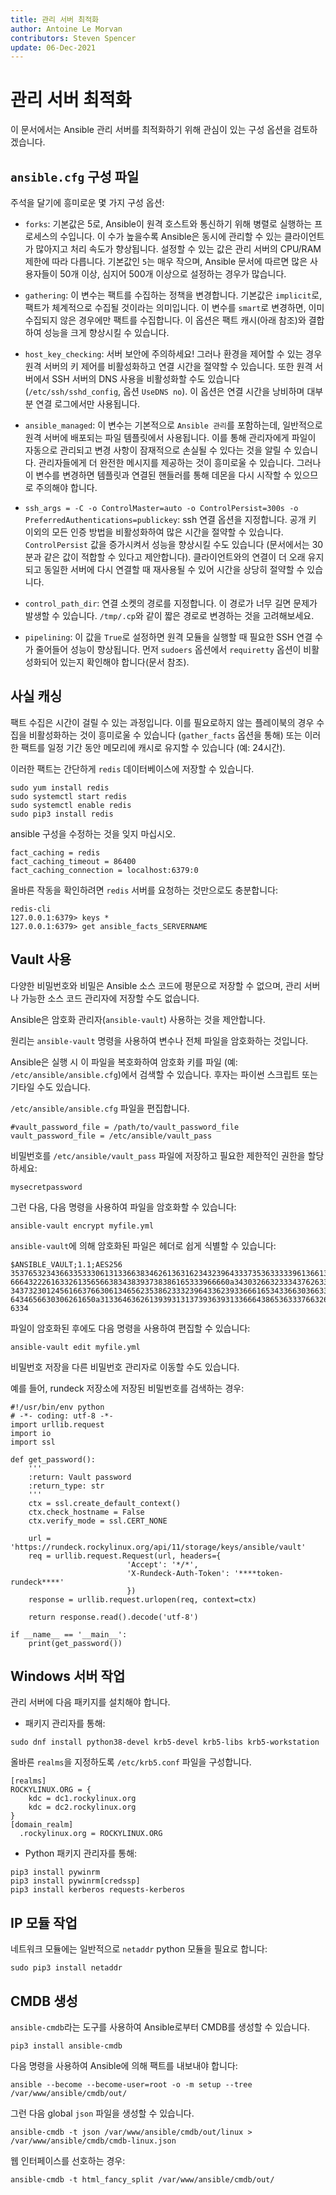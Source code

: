 ```yaml
---
title: 관리 서버 최적화
author: Antoine Le Morvan
contributors: Steven Spencer
update: 06-Dec-2021
---
```


# 관리 서버 최적화

이 문서에서는 Ansible 관리 서버를 최적화하기 위해 관심이 있는 구성 옵션을 검토하겠습니다.

## `ansible.cfg` 구성 파일

주석을 달기에 흥미로운 몇 가지 구성 옵션:

* `forks`:  기본값은 5로, Ansible이 원격 호스트와 통신하기 위해 병렬로 실행하는 프로세스의 수입니다. 이 수가 높을수록 Ansible은 동시에 관리할 수 있는 클라이언트가 많아지고 처리 속도가 향상됩니다. 설정할 수 있는 값은 관리 서버의 CPU/RAM 제한에 따라 다릅니다. 기본값인 `5`는 매우 작으며, Ansible 문서에 따르면 많은 사용자들이 50개 이상, 심지어 500개 이상으로 설정하는 경우가 많습니다.

* `gathering`: 이 변수는 팩트를 수집하는 정책을 변경합니다. 기본값은 `implicit`로, 팩트가 체계적으로 수집될 것이라는 의미입니다. 이 변수를 `smart`로 변경하면, 이미 수집되지 않은 경우에만 팩트를 수집합니다. 이 옵션은 팩트 캐시(아래 참조)와 결합하여 성능을 크게 향상시킬 수 있습니다.

* `host_key_checking`: 서버 보안에 주의하세요! 그러나 환경을 제어할 수 있는 경우 원격 서버의 키 제어를 비활성화하고 연결 시간을 절약할 수 있습니다. 또한 원격 서버에서 SSH 서버의 DNS 사용을 비활성화할 수도 있습니다 (`/etc/ssh/sshd_config`, 옵션 `UseDNS no`). 이 옵션은 연결 시간을 낭비하며 대부분 연결 로그에서만 사용됩니다.

* `ansible_managed`: 이 변수는 기본적으로 `Ansible 관리`를 포함하는데, 일반적으로 원격 서버에 배포되는 파일 템플릿에서 사용됩니다. 이를 통해 관리자에게 파일이 자동으로 관리되고 변경 사항이 잠재적으로 손실될 수 있다는 것을 알릴 수 있습니다. 관리자들에게 더 완전한 메시지를 제공하는 것이 흥미로울 수 있습니다. 그러나 이 변수를 변경하면 템플릿과 연결된 핸들러를 통해 데몬을 다시 시작할 수 있으므로 주의해야 합니다.

* `ssh_args = -C -o ControlMaster=auto -o ControlPersist=300s -o PreferredAuthentications=publickey`: ssh 연결 옵션을 지정합니다. 공개 키 이외의 모든 인증 방법을 비활성화하여 많은 시간을 절약할 수 있습니다. `ControlPersist` 값을 증가시켜서 성능을 향상시킬 수도 있습니다 (문서에서는 30분과 같은 값이 적합할 수 있다고 제안합니다). 클라이언트와의 연결이 더 오래 유지되고 동일한 서버에 다시 연결할 때 재사용될 수 있어 시간을 상당히 절약할 수 있습니다.

* `control_path_dir`: 연결 소켓의 경로를 지정합니다. 이 경로가 너무 길면 문제가 발생할 수 있습니다. `/tmp/.cp`와 같이 짧은 경로로 변경하는 것을 고려해보세요.

* `pipelining`: 이 값을 `True`로 설정하면 원격 모듈을 실행할 때 필요한 SSH 연결 수가 줄어들어 성능이 향상됩니다. 먼저 `sudoers` 옵션에서 `requiretty` 옵션이 비활성화되어 있는지 확인해야 합니다(문서 참조).

## 사실 캐싱

팩트 수집은 시간이 걸릴 수 있는 과정입니다. 이를 필요로하지 않는 플레이북의 경우 수집을 비활성화하는 것이 흥미로울 수 있습니다 (`gather_facts` 옵션을 통해) 또는 이러한 팩트를 일정 기간 동안 메모리에 캐시로 유지할 수 있습니다 (예: 24시간).

이러한 팩트는 간단하게 `redis` 데이터베이스에 저장할 수 있습니다.

```
sudo yum install redis
sudo systemctl start redis
sudo systemctl enable redis
sudo pip3 install redis
```

ansible 구성을 수정하는 것을 잊지 마십시오.

```
fact_caching = redis
fact_caching_timeout = 86400
fact_caching_connection = localhost:6379:0
```

올바른 작동을 확인하려면 `redis` 서버를 요청하는 것만으로도 충분합니다:

```
redis-cli
127.0.0.1:6379> keys *
127.0.0.1:6379> get ansible_facts_SERVERNAME
```

## Vault 사용

다양한 비밀번호와 비밀은 Ansible 소스 코드에 평문으로 저장할 수 없으며, 관리 서버나 가능한 소스 코드 관리자에 저장할 수도 없습니다.

Ansible은 암호화 관리자(`ansible-vault`) 사용하는 것을 제안합니다.

원리는 `ansible-vault` 명령을 사용하여 변수나 전체 파일을 암호화하는 것입니다.

Ansible은 실행 시 이 파일을 복호화하여 암호화 키를 파일 (예: `/etc/ansible/ansible.cfg`)에서 검색할 수 있습니다. 후자는 파이썬 스크립트 또는 기타일 수도 있습니다.

`/etc/ansible/ansible.cfg` 파일을 편집합니다.

```
#vault_password_file = /path/to/vault_password_file
vault_password_file = /etc/ansible/vault_pass
```

비밀번호를 `/etc/ansible/vault_pass` 파일에 저장하고 필요한 제한적인 권한을 할당하세요:

```
mysecretpassword
```

그런 다음, 다음 명령을 사용하여 파일을 암호화할 수 있습니다:

```
ansible-vault encrypt myfile.yml
```

`ansible-vault`에 의해 암호화된 파일은 헤더로 쉽게 식별할 수 있습니다:

```
$ANSIBLE_VAULT;1.1;AES256
35376532343663353330613133663834626136316234323964333735363333396136613266383966
6664322261633261356566383438393738386165333966660a343032663233343762633936313630
34373230124561663766306134656235386233323964336239336661653433663036633334366661
6434656630306261650a313364636261393931313739363931336664386536333766326264633330
6334
```

파일이 암호화된 후에도 다음 명령을 사용하여 편집할 수 있습니다:

```
ansible-vault edit myfile.yml
```

비밀번호 저장을 다른 비밀번호 관리자로 이동할 수도 있습니다.

예를 들어, rundeck 저장소에 저장된 비밀번호를 검색하는 경우:

```
#!/usr/bin/env python
# -*- coding: utf-8 -*-
import urllib.request
import io
import ssl

def get_password():
    '''
    :return: Vault password
    :return_type: str
    '''
    ctx = ssl.create_default_context()
    ctx.check_hostname = False
    ctx.verify_mode = ssl.CERT_NONE

    url = 'https://rundeck.rockylinux.org/api/11/storage/keys/ansible/vault'
    req = urllib.request.Request(url, headers={
                          'Accept': '*/*',
                          'X-Rundeck-Auth-Token': '****token-rundeck****'
                          })
    response = urllib.request.urlopen(req, context=ctx)

    return response.read().decode('utf-8')

if __name__ == '__main__':
    print(get_password())
```

## Windows 서버 작업

관리 서버에 다음 패키지를 설치해야 합니다.

* 패키지 관리자를 통해:

```
sudo dnf install python38-devel krb5-devel krb5-libs krb5-workstation
```

올바른 `realms`을 지정하도록 `/etc/krb5.conf` 파일을 구성합니다.

```
[realms]
ROCKYLINUX.ORG = {
    kdc = dc1.rockylinux.org
    kdc = dc2.rockylinux.org
}
[domain_realm]
  .rockylinux.org = ROCKYLINUX.ORG
```

* Python 패키지 관리자를 통해:

```
pip3 install pywinrm
pip3 install pywinrm[credssp]
pip3 install kerberos requests-kerberos
```

## IP 모듈 작업

네트워크 모듈에는 일반적으로 `netaddr` python 모듈을 필요로 합니다:

```
sudo pip3 install netaddr
```

## CMDB 생성

`ansible-cmdb`라는 도구를 사용하여 Ansible로부터 CMDB를 생성할 수 있습니다.

```
pip3 install ansible-cmdb
```

다음 명령을 사용하여 Ansible에 의해 팩트를 내보내야 합니다:

```
ansible --become --become-user=root -o -m setup --tree /var/www/ansible/cmdb/out/
```

그런 다음 global `json` 파일을 생성할 수 있습니다.

```
ansible-cmdb -t json /var/www/ansible/cmdb/out/linux > /var/www/ansible/cmdb/cmdb-linux.json
```

웹 인터페이스를 선호하는 경우:

```
ansible-cmdb -t html_fancy_split /var/www/ansible/cmdb/out/
```
